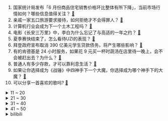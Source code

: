 1. 国家统计局发布「6 月份商品住宅销售价格环比整体有所下降」，当前市场行情如何？哪些信息值得关注？ [:link:](https://www.zhihu.com/question/612399929)
2. 亲戚一家五口旅游要求接待，如何拒绝才不会得罪人？ [:link:](https://www.zhihu.com/question/507346363)
3. 计算机行业会成为下一个土木工程吗？ [:link:](https://www.zhihu.com/question/602952609)
4. 电影《长安三万里》中，李白为什么忘记了与高适的一年之约？ [:link:](https://www.zhihu.com/question/611224954)
5. 夏季赛快结束了，怎么看待UZI的表现？ [:link:](https://www.zhihu.com/question/612240399)
6. 拜登政府宣布取消 390 亿美元学生贷款债务，将产生哪些影响？ [:link:](https://www.zhihu.com/question/612385180)
7. 有的肯德基是 24 小时服务，如果花 9 元买一杯时蔬汤在店里待一晚上，会不会被赶出去？为什么？ [:link:](https://www.zhihu.com/question/345615910)
8. 普通人有多少存款，才可以靠利息生活？ [:link:](https://www.zhihu.com/question/612271475)
9. 如果让你选择成为《战锤》中四神手下一个大魔，你选择成为哪个神手下的大魔？ [:link:](https://www.zhihu.com/question/609567160)
10. 可以分享一首喜欢的歌吗? [:link:](https://www.zhihu.com/question/612356689)
<details>
<summary>11 ~ 20</summary>

11. 地中海岛国塞浦路斯暴发猫科动物冠状病毒疫情，已有 30 万只猫死亡，致死率 90%，具体情况如何？ [:link:](https://www.zhihu.com/question/612427456)
12. 石头互相摩擦为何产生白色? [:link:](https://www.zhihu.com/question/611661376)
13. 你存钱的意义是什么？ [:link:](https://www.zhihu.com/question/603329219)
14. 国防科技大学博士生导师冯旸赫因公牺牲，年仅 38 岁，你对他都有哪些了解？ [:link:](https://www.zhihu.com/question/612230486)
15. 《碟中谍7》伊尔莎是真的死了吗？ [:link:](https://www.zhihu.com/question/612275632)
16. 上半年人民币存款增加，为何都说年轻人存不下钱？储蓄的主力股是谁？ [:link:](https://www.zhihu.com/question/612271366)
17. 如果把《英雄联盟》的光辉r改为吟唱十秒但伤害翻5倍是否超模？ [:link:](https://www.zhihu.com/question/612355931)
18. 中国足球「金哨」孙葆洁执裁贵州村超，曾被称作「中国最干净的裁判」，如何评价孙葆洁的执裁水平？ [:link:](https://www.zhihu.com/question/612380777)
19. 「报复性熬夜」玩手机，可能会对眼睛造成什么影响？长远来看可能会导致什么视力问题？ [:link:](https://www.zhihu.com/question/604881042)
20. 南宁通报道路停车收费有关问题处理情况，4 人被免职，如何评价这一处理结果？ [:link:](https://www.zhihu.com/question/612081244)
</details>
<details>
<summary>21 ~ 30</summary>

21. 越来越多的南方人不远千里来东北拍视频，这说明什么？ [:link:](https://www.zhihu.com/question/611657781)
22. 如何看待清华团队发布 ChatGLM2-6B，对学术研究完全开放，允许免费商业使用？ [:link:](https://www.zhihu.com/question/612249095)
23. 如何看待温网决赛，阿卡3：2击败德约夺冠？ [:link:](https://www.zhihu.com/question/612451512)
24. 如何评价关晓彤和张一山主演的电视剧《曾少年》？ [:link:](https://www.zhihu.com/question/456127524)
25. 《长安三万里》中对高适这一历史人物塑造得如何？历史上的高适是什么样的？ [:link:](https://www.zhihu.com/question/611135704)
26. 被临床医学录取了，大学生活中要注意什么？ [:link:](https://www.zhihu.com/question/548875089)
27. 电竞还是投资风口吗？未来有哪些值得关注的方向？ [:link:](https://www.zhihu.com/question/611889722)
28. 你见过最冷静的人是怎么样的？ [:link:](https://www.zhihu.com/question/315251005)
29. 2023年后，AI 还有什么研究方向有前景？ [:link:](https://www.zhihu.com/question/591140366)
30. 真正懂显卡的人，都选了什么显卡？ [:link:](https://www.zhihu.com/question/612043329)
</details>
<details>
<summary>31 ~ 40</summary>

31. 公务员进入单位时该如何自我介绍？ [:link:](https://www.zhihu.com/question/263559427)
32. 为什么猪油更适合米饭，黄油更适合面包？ [:link:](https://www.zhihu.com/question/610194040)
33. 是什么让你突然觉得挣钱真的很重要？ [:link:](https://www.zhihu.com/question/607632545)
34. 明明是工作经验越久越吃香，为什么程序员却不是？ [:link:](https://www.zhihu.com/question/610198706)
35. 中国东航接收第二架国产大型客机 C919，将与首架机搭档执飞沪蓉快线，哪些信息值得关注？ [:link:](https://www.zhihu.com/question/612406672)
36. 米酵菌酸中毒病死率超 50%，夏季如何避免食物中毒？有哪些急救措施？ [:link:](https://www.zhihu.com/question/612396434)
37. 如何评价金泰梨主演的韩剧《恶鬼》？ [:link:](https://www.zhihu.com/question/555806806)
38. 我是个比较内向的女生，今年高考，我想知道到大学怎么能和周围的人处一种比较和谐良好的关系? [:link:](https://www.zhihu.com/question/609562688)
39. 马斯克的 xAI 举办线上问答会，有哪些内容值得关注？ [:link:](https://www.zhihu.com/question/612065603)
40. 小丑和蝙蝠侠是不是互为镜像的关系？或者说小丑是否可以理解为是蝙蝠侠的心魔？ [:link:](https://www.zhihu.com/question/521759474)
</details>
<details>
<summary>41 ~ 50</summary>

41. 生活中有哪些事你觉得普通但浪漫的？ [:link:](https://www.zhihu.com/question/600780044)
42. 进化和演化哪一个说法更加恰当？ [:link:](https://www.zhihu.com/question/330867720)
43. 如果你只能给新手作家一个关于写作的建议，你会建议他们做什么，为什么？ [:link:](https://www.zhihu.com/question/610450559)
44. 女排世联赛半决赛中国女排对阵波兰女排 3-0  挺进决赛，这场比赛都有哪些精彩看点？ [:link:](https://www.zhihu.com/question/612374981)
45. 马斯克为 xAI 定目标「2029 年实现通用人工智能，这是最后期限」，能实现吗？有哪些影响？ [:link:](https://www.zhihu.com/question/612469822)
46. 《长安三万里》评分上涨至 8.2，知乎推荐度 83%，票房破 3 亿，如何评价这一成绩？ [:link:](https://www.zhihu.com/question/611296005)
47. 参加学术会议，你们的收获大吗？ [:link:](https://www.zhihu.com/question/356001449)
48. 为什么家里的长辈炒菜基本都会放葱姜蒜等调料，而对于部分年轻人似乎变得可有可无？ [:link:](https://www.zhihu.com/question/605464337)
49. 乌武装部队总司令首次承认乌军攻击俄边境，称「使用的不是西方武器」，这意味着什么？ [:link:](https://www.zhihu.com/question/612380945)
50. 如何评价2023年CBA选秀状元陈国豪？ [:link:](https://www.zhihu.com/question/612257644)
</details><details>
<summary>bilibili</summary>

</details>
